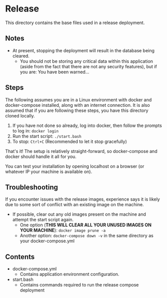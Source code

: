 # Release
This directory contains the base files used in a release deployment.

## Notes
- At present, stopping the deployment will result in the database being cleared.
    - You should not be storing any critical data within this application (aside from the fact that there are not any security features), but if you are: You have been warned...

## Steps
The following assumes you are in a Linux environment with docker and docker-compose installed, along with an internet connection.
It is also assumed that if you are following these steps, you have this directory cloned locally.
1. If you have not done so already, log into docker, then follow the prompts to log in: ```docker login```
2. Run the start script: ```./start.bash```
3. To stop: ```Ctrl+C``` (Recommended to let it stop gracefully)  

That's it! The setup is relatively straight-forward, so docker-compose and docker should handle it all for you.  

You can test your installation by opening localhost on a browser (or whatever IP your machine is available on).

## Troubleshooting
If you encounter issues with the release images, experience says it is likely due to some sort of conflict with an existing image on the machine.
- If possible, clear out any old images present on the machine and attempt the start script again.
    - One option (**THIS WILL CLEAR ALL YOUR UNUSED IMAGES ON YOUR MACHINE**): ```docker image prune -a```
    - Another option: ```docker-compose down -v``` in the same directory as your docker-compose.yml

## Contents
- docker-compose.yml
    - Contains application environment configuration.
- start.bash
    - Contains commands required to run the release compose deployment
